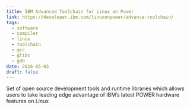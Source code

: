 ```yaml
---
title: IBM Advanced Toolchain for Linux on Power
link: https://developer.ibm.com/linuxonpower/advance-toolchain/
tags:
  - software
  - compiler
  - linux
  - toolchain
  - gcc
  - glibc
  - gdb
date: 2016-05-03
draft: false
---
```


Set of open source development tools and runtime libraries which allows users to take leading edge advantage of
IBM’s latest POWER hardware features on Linux
